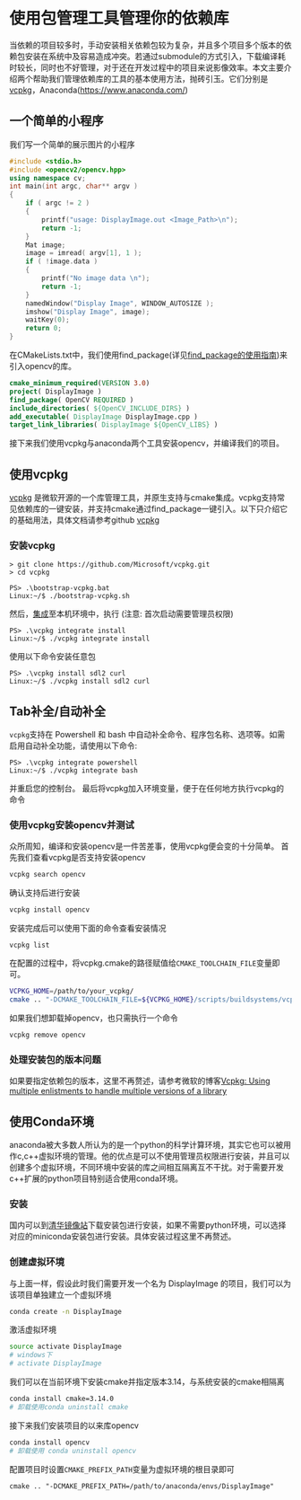 # 使用包管理工具管理你的依赖库
当依赖的项目较多时，手动安装相关依赖包较为复杂，并且多个项目多个版本的依赖包安装在系统中及容易造成冲突。若通过submodule的方式引入，下载编译耗时较长，同时也不好管理，对于还在开发过程中的项目来说影像效率。本文主要介绍两个帮助我们管理依赖库的工具的基本使用方法，抛砖引玉。它们分别是[vcpkg](https://github.com/microsoft/vcpkg)，Anaconda(https://www.anaconda.com/)

## 一个简单的小程序
我们写一个简单的展示图片的小程序
```cpp
#include <stdio.h>
#include <opencv2/opencv.hpp>
using namespace cv;
int main(int argc, char** argv )
{
    if ( argc != 2 )
    {
        printf("usage: DisplayImage.out <Image_Path>\n");
        return -1;
    }
    Mat image;
    image = imread( argv[1], 1 );
    if ( !image.data )
    {
        printf("No image data \n");
        return -1;
    }
    namedWindow("Display Image", WINDOW_AUTOSIZE );
    imshow("Display Image", image);
    waitKey(0);
    return 0;
}
```
在CMakeLists.txt中，我们使用find_package(详见[find_package的使用指南](FindPackage/README.md))来引入opencv的库。
```cmake
cmake_minimum_required(VERSION 3.0)
project( DisplayImage )
find_package( OpenCV REQUIRED )
include_directories( ${OpenCV_INCLUDE_DIRS} )
add_executable( DisplayImage DisplayImage.cpp )
target_link_libraries( DisplayImage ${OpenCV_LIBS} )
```
接下来我们使用vcpkg与anaconda两个工具安装opencv，并编译我们的项目。

## 使用vcpkg
[vcpkg](https://github.com/microsoft/vcpkg) 是微软开源的一个库管理工具，并原生支持与cmake集成。vcpkg支持常见依赖库的一键安装，并支持cmake通过find_package一键引入。以下只介绍它的基础用法，具体文档请参考github [vcpkg](https://github.com/microsoft/vcpkg)
### 安装vcpkg
```
> git clone https://github.com/Microsoft/vcpkg.git
> cd vcpkg

PS> .\bootstrap-vcpkg.bat
Linux:~/$ ./bootstrap-vcpkg.sh
```

然后，[集成](docs/users/integration.md)至本机环境中，执行 (注意: 首次启动需要管理员权限)
```
PS> .\vcpkg integrate install
Linux:~/$ ./vcpkg integrate install
```

使用以下命令安装任意包
```
PS> .\vcpkg install sdl2 curl
Linux:~/$ ./vcpkg install sdl2 curl
```

## Tab补全/自动补全
`vcpkg`支持在 Powershell 和 bash 中自动补全命令、程序包名称、选项等。如需启用自动补全功能，请使用以下命令:
```
PS> .\vcpkg integrate powershell
Linux:~/$ ./vcpkg integrate bash
```
并重启您的控制台。
最后将vcpkg加入环境变量，便于在任何地方执行vcpkg的命令
### 使用vcpkg安装opencv并测试
众所周知，编译和安装opencv是一件苦差事，使用vcpkg便会变的十分简单。
首先我们查看vcpkg是否支持安装opencv
```bash
vcpkg search opencv
```
确认支持后进行安装
```bash
vcpkg install opencv
```
安装完成后可以使用下面的命令查看安装情况
```
vcpkg list
```
在配置的过程中，将vcpkg.cmake的路径赋值给`CMAKE_TOOLCHAIN_FILE`变量即可。
```bash
VCPKG_HOME=/path/to/your_vcpkg/
cmake .. "-DCMAKE_TOOLCHAIN_FILE=${VCPKG_HOME}/scripts/buildsystems/vcpkg.cmake"
```
如果我们想卸载掉opencv，也只需执行一个命令
```bash
vcpkg remove opencv
```
### 处理安装包的版本问题
如果要指定依赖包的版本，这里不再赘述，请参考微软的博客[Vcpkg: Using multiple enlistments to handle multiple versions of a library](https://devblogs.microsoft.com/cppblog/vcpkg-using-multiple-enlistments/)

## 使用Conda环境
anaconda被大多数人所认为的是一个python的科学计算环境，其实它也可以被用作c,c++虚拟环境的管理。他的优点是可以不使用管理员权限进行安装，并且可以创建多个虚拟环境，不同环境中安装的库之间相互隔离互不干扰。对于需要开发c++扩展的python项目特别适合使用conda环境。
### 安装
国内可以到[清华镜像站](https://mirrors.tuna.tsinghua.edu.cn/anaconda/archive/)下载安装包进行安装，如果不需要python环境，可以选择对应的miniconda安装包进行安装。具体安装过程这里不再赘述。
### 创建虚拟环境
与上面一样，假设此时我们需要开发一个名为 DisplayImage 的项目，我们可以为该项目单独建立一个虚拟环境
```bash
conda create -n DisplayImage
```
激活虚拟环境
```bash
source activate DisplayImage
# windows下 
# activate DisplayImage
```
我们可以在当前环境下安装cmake并指定版本3.14，与系统安装的cmake相隔离
```bash
conda install cmake=3.14.0
# 卸载使用conda uninstall cmake
```
接下来我们安装项目的以来库opencv
```bash
conda install opencv
# 卸载使用 conda uninstall opencv
```
配置项目时设置`CMAKE_PREFIX_PATH`变量为虚拟环境的根目录即可
```
cmake .. "-DCMAKE_PREFIX_PATH=/path/to/anaconda/envs/DisplayImage" 
```
